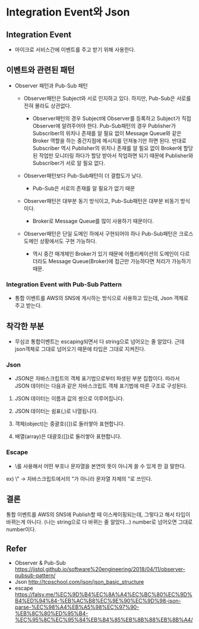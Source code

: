 # Integration Event와 Json

## Integration Event
- 마이크로 서비스간에 이벤트를 주고 받기 위해 사용한다.

## 이벤트와 관련된 패턴
- Observer 패턴과 Pub-Sub 패턴
    + Observer패턴은 Subject와 서로 인지하고 있다. 하지만, Pub-Sub은 서로를 전혀 몰라도 상관없다.
      - Observer패턴의 경우 Subject에 Observer를 등록하고 Subject가 직접 Observer에 알려주어야 한다.
      Pub-Sub패턴의 경우 Publisher가 Subscriber의 위치나 존재를 알 필요 없이 Message Queue와 같은 Broker 역할을 하는 중간지점에 메시지를 던져놓기만 하면 된다.
      반대로 Subscriber 역시 Publisher의 위치나 존재를 알 필요 없이 Broker에 할당된 작업만 모니터링 하다가 할당 받아서 작업하면 되기 때문에 Publisher와 Subscriber가 서로 알 필요 없다.

    + Observer패턴보다 Pub-Sub패턴이 더 결합도가 낮다.
      - Pub-Sub은 서로의 존재를 알 필요가 없기 때문

    + Observer패턴은 대부분 동기 방식이고, Pub-Sub패턴은 대부분 비동기 방식이다.
      - Broker로 Message Queue를 많이 사용하기 때문이다.

    + Observer패턴은 단일 도메인 하에서 구현되어야 하나 Pub-Sub패턴은 크로스 도메인 상황에서도 구현 가능하다.
      - 역시 중간 매개체인 Broker가 있기 때문에 어플리케이션의 도메인이 다르더라도 Message Queue(Broker)에 접근만 가능하다면 처리가 가능하기 때문.


### Integration Event with Pub-Sub Pattern
- 통합 이벤트를 AWS의 SNS에 게시하는 방식으로 사용하고 있는데, Json 객체로 주고 받는다.

## 착각한 부분
- 무심코 통합이벤트는 escaping되면서 다 string으로 넘어오는 줄 알았다. 근데 json객체로 그대로 넘어오기 때문에 타입은 그대로 지켜진다.

### Json
- JSON은 자바스크립트의 객체 표기법으로부터 파생된 부분 집합이다. 따라서 JSON 데이터는 다음과 같은 자바스크립트 객체 표기법에 따른 구조로 구성된다.

1. JSON 데이터는 이름과 값의 쌍으로 이루어집니다.

2. JSON 데이터는 쉼표(,)로 나열됩니다.

3. 객체(object)는 중괄호({})로 둘러쌓아 표현합니다.

4. 배열(array)은 대괄호([])로 둘러쌓아 표현합니다.

### Escape
- \를 사용해서 어떤 부호나 문자열을 본연의 뜻이 아니게 쓸 수 있게 한 걸 말한다.

ex) \\" -> 자바스크립트에서의 "가 아니라 문자열 자체의 "로 쓰인다.

## 결론
통합 이벤트를 AWS의 SNS에 Publish할 때 이스케이핑되는데, 그렇다고 해서 타입이 바뀌는게 아니다. (나는 string으로 다 바뀌는 줄 알았다...)
number로 넘어오면 그대로 number이다.

## Refer
- Observer & Pub-Sub
https://jistol.github.io/software%20engineering/2018/04/11/observer-pubsub-pattern/
- Json
http://tcpschool.com/json/json_basic_structure
- escape
https://falsy.me/%EC%9D%B4%EC%8A%A4%EC%BC%80%EC%9D%B4%ED%94%84-%EB%AC%B8%EC%9E%90%EC%9D%98-json-parse-%EC%98%A4%EB%A5%98%EC%97%90-%EB%8C%80%ED%95%B4-%EC%95%8C%EC%95%84%EB%B4%85%EB%8B%88%EB%8B%A4/

